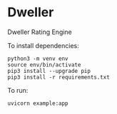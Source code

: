 # Dweller
Dweller Rating Engine

To install dependencies:

```
python3 -m venv env
source env/bin/activate
pip3 install --upgrade pip
pip3 install -r requirements.txt
```

To run:

`uvicorn example:app`
